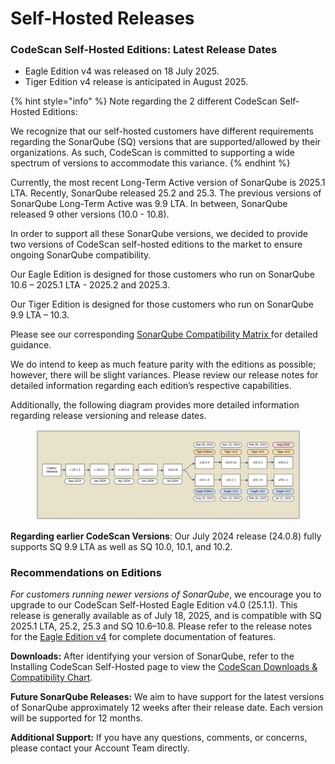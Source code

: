 # Self-Hosted Releases

### CodeScan Self-Hosted Editions: Latest Release Dates&#x20;

* Eagle Edition v4 was released on 18 July 2025.&#x20;
* Tiger Edition v4 release is anticipated in August 2025.&#x20;

{% hint style="info" %}
Note regarding the 2 different CodeScan Self-Hosted Editions:&#x20;

We recognize that our self-hosted customers have different requirements regarding the SonarQube (SQ) versions that are supported/allowed by their organizations. As such, CodeScan is committed to supporting a wide spectrum of versions to accommodate this variance.&#x20;
{% endhint %}

Currently, the most recent Long-Term Active version of SonarQube is 2025.1 LTA. Recently, SonarQube released 25.2 and 25.3. The previous versions of SonarQube Long-Term Active was 9.9 LTA. In between, SonarQube released 9 other versions (10.0 - 10.8).

In order to support all these SonarQube versions, we decided to provide two versions of CodeScan self-hosted editions to the market to ensure ongoing SonarQube compatibility. &#x20;

Our Eagle Edition is designed for those customers who run on SonarQube 10.6 – 2025.1 LTA - 2025.2 and 2025.3.&#x20;

Our Tiger Edition is designed for those customers who run on SonarQube 9.9 LTA – 10.3. &#x20;

Please see our corresponding [SonarQube Compatibility Matrix ](https://knowledgebase.autorabit.com/product-guides/codescan/system-requirements-and-installation/installing-codescan-self-hosted#sonarqube-tm-download-1)for detailed guidance.&#x20;

We do intend to keep as much feature parity with the editions as possible; however, there will be slight variances. Please review our release notes for detailed information regarding each edition’s respective capabilities.&#x20;

Additionally, the following diagram provides more detailed information regarding release versioning and release dates. &#x20;

<figure><img src="../../../../.gitbook/assets/image (2) (9).png" alt=""><figcaption></figcaption></figure>

**Regarding earlier CodeScan Versions**: Our July 2024 release (24.0.8) fully supports SQ 9.9 LTA as well as SQ 10.0, 10.1, and 10.2. &#x20;

### Recommendations on Editions&#x20;

_For customers running newer versions of SonarQube_, we encourage you to upgrade to our CodeScan Self-Hosted Eagle Edition v4.0 (25.1.1). This release is generally available as of July 18, 2025, and is compatible with SQ 2025.1 LTA, 25.2, 25.3 and SQ 10.6–10.8. Please refer to the release notes for the [Eagle Edition v4](https://knowledgebase.autorabit.com/release-notes/release-notes/ncino-release-notes/release-notes-25.2) for complete documentation of features.

**Downloads:** After identifying your version of SonarQube, refer to the Installing CodeScan Self-Hosted page to view the [CodeScan Downloads & Compatibility Chart](https://knowledgebase.autorabit.com/product-guides/codescan/system-requirements-and-installation/installing-codescan-self-hosted#codescan-download-versions-and-compatibility-chart).&#x20;

**Future SonarQube Releases:** We aim to have support for the latest versions of SonarQube approximately 12 weeks after their release date. Each version will be supported for 12 months.&#x20;

**Additional Support:** If you have any questions, comments, or concerns, please contact your Account Team directly.&#x20;
